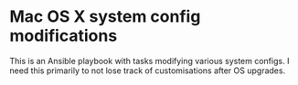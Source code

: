 # Mac OS X system config modifications

This is an Ansible playbook with tasks modifying various system configs. I need
this primarily to not lose track of customisations after OS upgrades.

